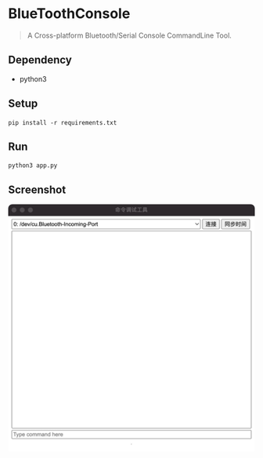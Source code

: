 # BlueToothConsole
> A Cross-platform Bluetooth/Serial Console CommandLine Tool.

## Dependency

* python3

## Setup

```
pip install -r requirements.txt
```

## Run
```
python3 app.py
```

## Screenshot

![Screenshot](./screenshot.jpeg)